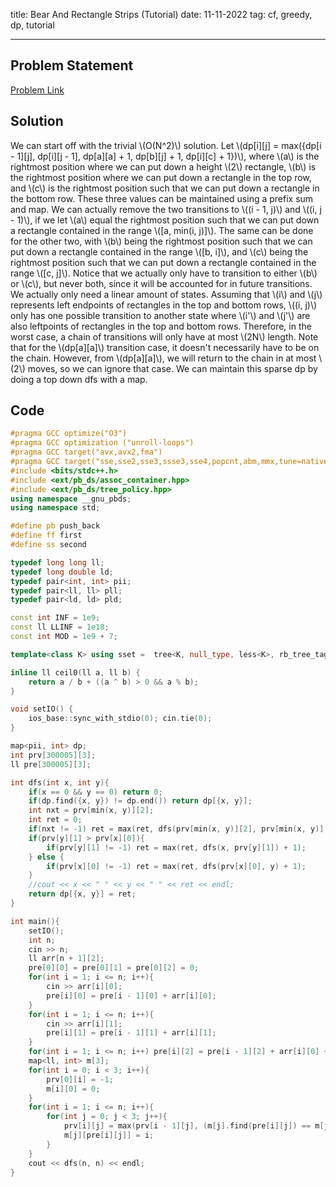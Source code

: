 title: Bear And Rectangle Strips (Tutorial)
date: 11-11-2022
tag: cf, greedy, dp, tutorial

---

## Problem Statement

[Problem Link](https://codeforces.com/problemset/problem/771/E)

## Solution

We can start off with the trivial \\(O(N^2)\\) solution. Let \\(dp[i][j] = max({dp[i - 1][j], dp[i][j - 1], dp[a][a] + 1, dp[b][j] + 1, dp[i][c] + 1})\\), where \\(a\\) is the rightmost position where we can put down a height \\(2\\) rectangle, \\(b\\) is the rightmost position where we can put down a rectangle in the top row, and \\(c\\) is the rightmost position such that we can put down a rectangle in the bottom row. These three values can be maintained using a prefix sum and map. We can actually remove the two transitions to \\((i - 1, j)\\) and \\((i, j - 1)\\), if we let \\(a\\) equal the rightmost position such that we can put down a rectangle contained in the range \\([a, min(i, j)]\\). The same can be done for the other two, with \\(b\\) being the rightmost position such that we can put down a rectangle contained in the range \\([b, i]\\), and \\(c\\) being the rightmost position such that we can put down a rectangle contained in the range \\([c, j]\\). Notice that we actually only have to transition to either \\(b\\) or \\(c\\), but never both, since it will be accounted for in future transitions. We actually only need a linear amount of states. Assuming that \\(i\\) and \\(j\\) represents left endpoints of rectangles in the top and bottom rows, \\((i, j)\\) only has one possible transition to another state where \\(i'\\) and \\(j'\\) are also leftpoints of rectangles in the top and bottom rows. Therefore, in the worst case, a chain of transitions will only have at most \\(2N\\) length. Note that for the \\(dp[a][a]\\) transition case, it doesn't necessarily have to be on the chain. However, from \\(dp[a][a]\\), we will return to the chain in at most \\(2\\) moves, so we can ignore that case. We can maintain this sparse dp by doing a top down dfs with a map.

## Code

```c++
#pragma GCC optimize("O3")
#pragma GCC optimization ("unroll-loops")
#pragma GCC target("avx,avx2,fma")
#pragma GCC target("sse,sse2,sse3,ssse3,sse4,popcnt,abm,mmx,tune=native")
#include <bits/stdc++.h>
#include <ext/pb_ds/assoc_container.hpp>
#include <ext/pb_ds/tree_policy.hpp>
using namespace __gnu_pbds;
using namespace std;

#define pb push_back
#define ff first
#define ss second

typedef long long ll;
typedef long double ld;
typedef pair<int, int> pii;
typedef pair<ll, ll> pll;
typedef pair<ld, ld> pld;

const int INF = 1e9;
const ll LLINF = 1e18;
const int MOD = 1e9 + 7;

template<class K> using sset =  tree<K, null_type, less<K>, rb_tree_tag, tree_order_statistics_node_update>;

inline ll ceil0(ll a, ll b) {
    return a / b + ((a ^ b) > 0 && a % b);
}

void setIO() {
    ios_base::sync_with_stdio(0); cin.tie(0);
}

map<pii, int> dp;
int prv[300005][3];
ll pre[300005][3];

int dfs(int x, int y){
    if(x == 0 && y == 0) return 0;
    if(dp.find({x, y}) != dp.end()) return dp[{x, y}];
    int nxt = prv[min(x, y)][2];
    int ret = 0;
    if(nxt != -1) ret = max(ret, dfs(prv[min(x, y)][2], prv[min(x, y)][2]) + 1);
    if(prv[y][1] > prv[x][0]){
        if(prv[y][1] != -1) ret = max(ret, dfs(x, prv[y][1]) + 1);
    } else {
        if(prv[x][0] != -1) ret = max(ret, dfs(prv[x][0], y) + 1);
    }
    //cout << x << " " << y << " " << ret << endl;
    return dp[{x, y}] = ret;
}

int main(){
    setIO();
    int n;
    cin >> n;
    ll arr[n + 1][2];
    pre[0][0] = pre[0][1] = pre[0][2] = 0;
    for(int i = 1; i <= n; i++){
        cin >> arr[i][0];
        pre[i][0] = pre[i - 1][0] + arr[i][0];
    }
    for(int i = 1; i <= n; i++){
        cin >> arr[i][1];
        pre[i][1] = pre[i - 1][1] + arr[i][1];
    }
    for(int i = 1; i <= n; i++) pre[i][2] = pre[i - 1][2] + arr[i][0] + arr[i][1];
    map<ll, int> m[3];
    for(int i = 0; i < 3; i++){
        prv[0][i] = -1;
        m[i][0] = 0;
    }
    for(int i = 1; i <= n; i++){
        for(int j = 0; j < 3; j++){
            prv[i][j] = max(prv[i - 1][j], (m[j].find(pre[i][j]) == m[j].end() ? -1 : m[j][pre[i][j]]));
            m[j][pre[i][j]] = i;
        }
    }
    cout << dfs(n, n) << endl;
}
```